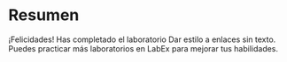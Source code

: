 # Resumen

¡Felicidades! Has completado el laboratorio Dar estilo a enlaces sin texto. Puedes practicar más laboratorios en LabEx para mejorar tus habilidades.
